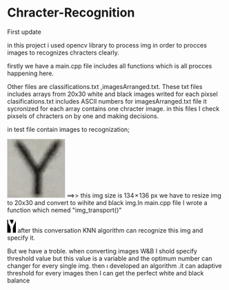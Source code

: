 # Chracter-Recognition
First update

in this project i used opencv library to process img in order to procces images to recognizes chracters clearly.

firstly we have a main.cpp file includes all functions which is all procces happening here.

Other files are classifications.txt ,imagesArranged.txt. These txt files includes arrays from 20x30 white and black images writed for each pixsel  
clasifications.txt includes ASCII numbers for imagesArranged.txt file it sycronized for each array contains one chracter image.
in this files I check pixsels of chracters on by one and making decisions.



in test file contain images to recognization;

![alt text](test/IMG_1957.jpeg)  ==>> this img size is 134 × 136 px we have to resize img to 20x30 and convert to wihite and black img.In main.cpp file I wrote a function which nemed "img_transport()"



![alt text](test/img_2.jpeg) after this conversation KNN algorithm can recognize this img and specify it.

But we have a troble. when converting images W&B I shold specify threshold value but this value is a variable and the optimum number can changer for every single img. then ı developed an algorithm .it can adaptive threshold for every images then I can get the perfect white and black balance 

